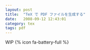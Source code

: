 ```yaml
---
layout: post
title:  "TeX で PDF ファイルを生成する"
date:   2008-09-12 12:43:01
category: tex
tags: pdf
---
```


WIP
{% icon fa-battery-full %}

